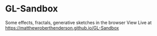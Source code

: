 # GL-Sandbox
Some effects, fractals, generative sketches in the browser
View Live at https://matthewroberthenderson.github.io/GL-Sandbox
